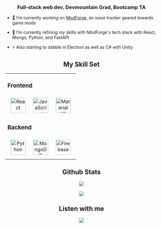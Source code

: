 ### <div align="center">Full-stack web dev, Devmountain Grad, Bootcamp TA</div>  
  

- 🔭 I’m currently working on [ModForge](https://github.com/ModForge), an issue tracker geared towards game mods  
  

- 🌱 I’m currently refining my skills with ModForge's tech stack with  React, Mongo, Python, and FastAPI  
  

- ⚡ Also starting to dabble in Electron as well as C# with Unity  

## <div align="center">My Skill Set </div>
<table align="center"><tr><td valign="top" width="100%" >



### Frontend  
<div align="center">  
<a href="https://reactjs.org/" target="_blank"><img style="margin: 10px" src="https://profilinator.rishav.dev/skills-assets/react-original-wordmark.svg" alt="React" height="50" /></a>  
<a href="https://www.javascript.com/" target="_blank"><img style="margin: 10px" src="https://profilinator.rishav.dev/skills-assets/javascript-original.svg" alt="JavaScript" height="50" /></a>  
<a href="https://mui.com/" target="_blank"><img style="margin: 10px" src="https://profilinator.rishav.dev/skills-assets/mui.png" alt="Material UI" height="50" /></a>  
</div>





### Backend  
<div align="center">  
<a href="https://www.python.org/" target="_blank"><img style="margin: 10px" src="https://profilinator.rishav.dev/skills-assets/python-original.svg" alt="Python" height="50" /></a>  
<a href="https://www.mongodb.com/" target="_blank"><img style="margin: 10px" src="https://profilinator.rishav.dev/skills-assets/mongodb-original-wordmark.svg" alt="MongoDB" height="50" /></a>  
<a href="https://firebase.google.com/" target="_blank"><img style="margin: 10px" src="https://profilinator.rishav.dev/skills-assets/firebase.png" alt="Firebase" height="50" /></a>  
</div>

</td></tr></table>  




## <div align="center">Github Stats </div>
<div align="center">
<img src="https://komarev.com/ghpvc/?username=Zaliant1&&style=flat-square" align="center" />
</div>  
</br>
<div align="center"><img src="https://github-readme-stats.vercel.app/api?username=Zaliant1&show_icons=true&count_private=true&hide_border=true" align="center" /></div>  

 

  


## <div align="center">Listen with me </div>
<div align="center"><img src="https://spotify-github-profile.vercel.app/api/view?uid=3152m53no35ongcjz6hwzlk3ndby&cover_image=true&theme=compact&show_offline=false&background_color=121212&interchange=true" /></div>
